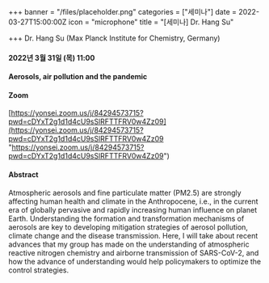 +++
banner = "/files/placeholder.png"
categories = ["세미나"]
date = 2022-03-27T15:00:00Z
icon = "microphone"
title = "[세미나] Dr. Hang Su"

+++
Dr. Hang Su (Max Planck Institute for Chemistry, Germany)

#### 2022년 3월 31일 (목) 11:00

#### Aerosols, air pollution and the pandemic

#### Zoom

[https://yonsei.zoom.us/j/84294573715?pwd=cDYxT2g1d1d4cU9sSlRFTTFRV0w4Zz09](https://yonsei.zoom.us/j/84294573715?pwd=cDYxT2g1d1d4cU9sSlRFTTFRV0w4Zz09 "https://yonsei.zoom.us/j/84294573715?pwd=cDYxT2g1d1d4cU9sSlRFTTFRV0w4Zz09")

#### Abstract

Atmospheric aerosols and fine particulate matter (PM2.5) are strongly affecting human health and climate in the Anthropocene, i.e., in the current era of globally pervasive and rapidly increasing human influence on planet Earth. Understanding the formation and transformation mechanisms of aerosols are key to developing mitigation strategies of aerosol pollution, climate change and the disease transmission. Here, I will take about recent advances that my group has made on the understanding of atmospheric reactive nitrogen chemistry and airborne transmission of SARS-CoV-2, and how the advance of understanding would help policymakers to optimize the control strategies.